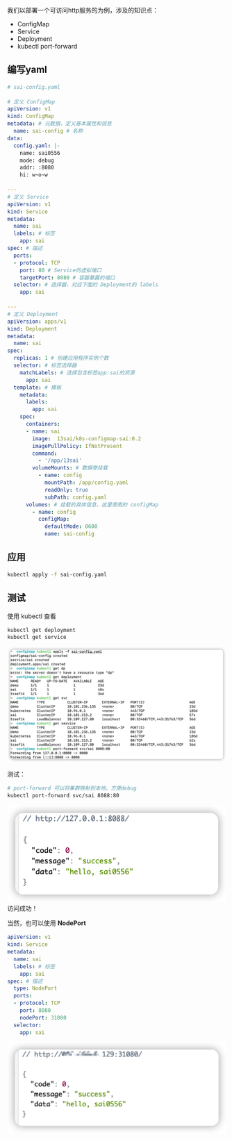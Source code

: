 我们以部署一个可访问http服务的为例，涉及的知识点：
- ConfigMap
- Service
- Deployment
- kubectl port-forward
## 编写yaml

```yaml
# sai-config.yaml

# 定义 ConfigMap
apiVersion: v1
kind: ConfigMap
metadata: # 元数据，定义基本属性和信息
  name: sai-config # 名称
data:
  config.yaml: |-
    name: sai0556
    mode: debug
    addr: :8080
    hi: w~o~w

---
# 定义 Service
apiVersion: v1
kind: Service
metadata:
  name: sai
  labels: # 标签
    app: sai
spec: # 描述
  ports:
  - protocol: TCP
    port: 80 # Service的虚拟端口
    targetPort: 8080 # 容器暴露的端口
  selector: # 选择器，对应下面的 Deployment的 labels
    app: sai

---
# 定义 Deployment
apiVersion: apps/v1
kind: Deployment
metadata:
  name: sai
spec:
  replicas: 1 # 创建应用程序实例个数
  selector: # 标签选择器
    matchLabels: # 选择包含标签app:sai的资源
      app: sai
  template: # 模板
    metadata:
      labels:
        app: sai
    spec:
      containers:
      - name: sai
        image: 	13sai/k8s-configmap-sai:0.2
        imagePullPolicy: IfNotPresent
        command:
          - '/app/13sai'
        volumeMounts: # 数据卷挂载
          - name: config
            mountPath: /app/config.yaml
            readOnly: true
            subPath: config.yaml
      volumes: # 挂载的具体信息，这里使用的 configMap
        - name: config
          configMap:
            defaultMode: 0600
            name: sai-config
```

## 应用

```sh
kubectl apply -f sai-config.yaml
```

## 测试
使用 kubectl 查看

```sh
kubectl get deployment
kubectl get service
```

![kubectl-apply](images/kubectl-apply.png)

测试：
```sh
# port-forward 可以将集群映射到本地，方便debug
kubectl port-forward svc/sai 8088:80
```

![](images/clusterip-service.png)
访问成功！

当然，也可以使用  **NodePort** 
```yaml
apiVersion: v1
kind: Service
metadata:
  name: sai
  labels: # 标签
    app: sai
spec: # 描述
  type: NodePort
  ports:
  - protocol: TCP
    port: 8080
    nodePort: 31080
  selector:
    app: sai
```

![](images/nodePort-service.png)